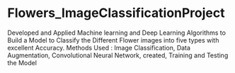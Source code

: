 # Flowers_ImageClassificationProject
Developed and Applied Machine learning and Deep Learning Algorithms to Build a Model to Classify the Different Flower images into five types with excellent Accuracy. Methods Used : Image Classification, Data Augmentation, Convolutional Neural Network, created, Training and Testing the Model
